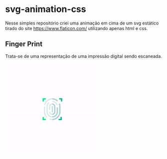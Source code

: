# svg-animation-css

Nesse simples repositório criei uma animação em cima de um svg estático tirado do site https://www.flaticon.com/ utilizando apenas html e css.

## Finger Print

Trata-se de uma representação de uma impressão digital sendo escaneada.

![Finger Print](https://github.com/gabriel-santana/svg-animation-css/blob/master/svg-animation-finger-print.gif)

